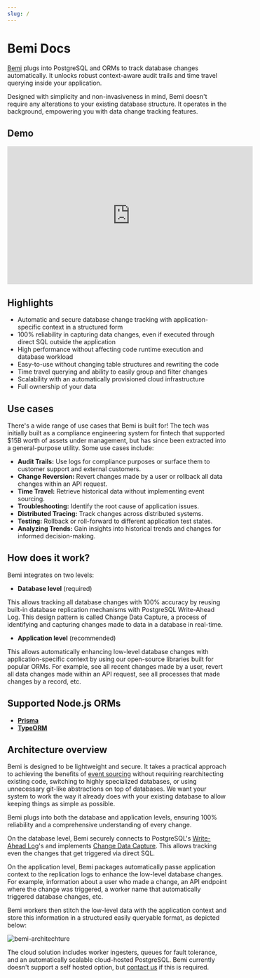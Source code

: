 ```yaml
---
slug: /
---
```


# Bemi Docs

[Bemi](https://bemi.io) plugs into PostgreSQL and ORMs to track database changes automatically. It unlocks robust context-aware audit trails and time travel querying inside your application.

Designed with simplicity and non-invasiveness in mind, Bemi doesn't require any alterations to your existing database structure. It operates in the background, empowering you with data change tracking features.

## Demo

<iframe width="560" height="315" src="https://www.loom.com/embed/eb624f9537994d2fa855b1d1aea61360?sid=ad6cec36-29ed-4b49-b197-de1fc6336bad" frameborder="0" webkitallowfullscreen mozallowfullscreen allowfullscreen style={{aspectRatio: '16 / 9', width: '100%', height: '100%'}}></iframe>

## Highlights

- Automatic and secure database change tracking with application-specific context in a structured form
- 100% reliability in capturing data changes, even if executed through direct SQL outside the application
- High performance without affecting code runtime execution and database workload
- Easy-to-use without changing table structures and rewriting the code
- Time travel querying and ability to easily group and filter changes
- Scalability with an automatically provisioned cloud infrastructure
- Full ownership of your data

## Use cases

There's a wide range of use cases that Bemi is built for! The tech was initially built as a compliance engineering system for fintech that supported $15B worth of assets under management, but has since been extracted into a general-purpose utility. Some use cases include:

- **Audit Trails:** Use logs for compliance purposes or surface them to customer support and external customers.
- **Change Reversion:** Revert changes made by a user or rollback all data changes within an API request.
- **Time Travel:** Retrieve historical data without implementing event sourcing.
- **Troubleshooting:** Identify the root cause of application issues.
- **Distributed Tracing:** Track changes across distributed systems.
- **Testing:** Rollback or roll-forward to different application test states.
- **Analyzing Trends:** Gain insights into historical trends and changes for informed decision-making.

## How does it work?

Bemi integrates on two levels:

* **Database level** (required)

This allows tracking all database changes with 100% accuracy by reusing built-in database replication mechanisms with PostgreSQL Write-Ahead Log. This design pattern is called Change Data Capture, a process of identifying and capturing changes made to data in a database in real-time.

* **Application level** (recommended)

This allows automatically enhancing low-level database changes with application-specific context by using our open-source libraries built for popular ORMs. For example, see all recent changes made by a user, revert all data changes made within an API request, see all processes that made changes by a record, etc.

## Supported Node.js ORMs

* **[Prisma](/orms/prisma)**
* **[TypeORM](/orms/typeorm)**

## Architecture overview

Bemi is designed to be lightweight and secure. It takes a practical approach to achieving the benefits of [event sourcing](https://martinfowler.com/eaaDev/EventSourcing.html) without requiring rearchitecting existing code, switching to highly specialized databases, or using unnecessary git-like abstractions on top of databases. We want your system to work the way it already does with your existing database to allow keeping things as simple as possible.

Bemi plugs into both the database and application levels, ensuring 100% reliability and a comprehensive understanding of every change.

On the database level, Bemi securely connects to PostgreSQL's [Write-Ahead Log](https://www.postgresql.org/docs/current/wal-intro.html)'s and implements [Change Data Capture](https://en.wikipedia.org/wiki/Change_data_capture). This allows tracking even the changes that get triggered via direct SQL.

On the application level, Bemi packages automatically passe application context to the replication logs to enhance the low-level database changes. For example, information about a user who made a change, an API endpoint where the change was triggered, a worker name that automatically triggered database changes, etc.

Bemi workers then stitch the low-level data with the application context and store this information in a structured easily queryable format, as depicted below:

![bemi-architechture](/img/architecture.png)

The cloud solution includes worker ingesters, queues for fault tolerance, and an automatically scalable cloud-hosted PostgreSQL. Bemi currently doesn't support a self hosted option, but [contact us](mailto:hi@bemi.io) if this is required.
